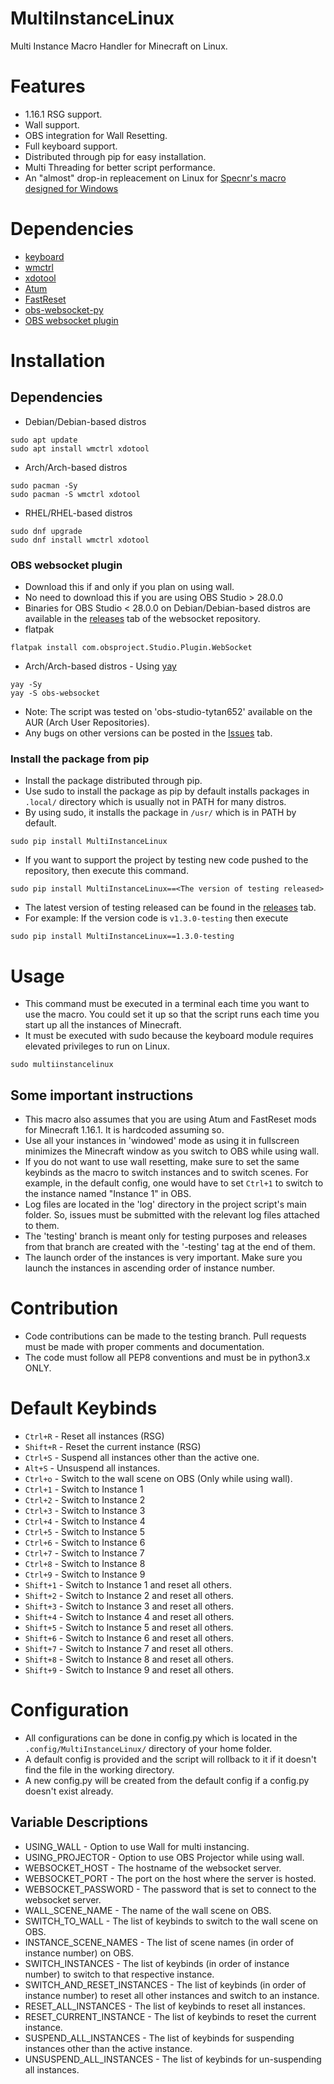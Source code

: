 # MultiInstanceLinux
Multi Instance Macro Handler for Minecraft on Linux.

# Features
- 1.16.1 RSG support.
- Wall support.
- OBS integration for Wall Resetting.
- Full keyboard support.
- Distributed through pip for easy installation.
- Multi Threading for better script performance.
- An "almost" drop-in repleacement on Linux for [Specnr's macro designed for Windows](https://github.com/Specnr/MultiResetWall)

# Dependencies
- [keyboard](https://github.com/boppreh/keyboard)
- [wmctrl](https://github.com/dancor/wmctrl)
- [xdotool](https://github.com/jordansissel/xdotool)
- [Atum](https://github.com/VoidXWalker/Atum)
- [FastReset](https://github.com/jan-leila/FastReset/tree/1.16.1-1.4.1)
- [obs-websocket-py](https://github.com/Elektordi/obs-websocket-py)
- [OBS websocket plugin](https://github.com/obsproject/obs-websocket)

# Installation
## Dependencies
- Debian/Debian-based distros
```
sudo apt update
sudo apt install wmctrl xdotool
```
- Arch/Arch-based distros
```
sudo pacman -Sy
sudo pacman -S wmctrl xdotool
```
- RHEL/RHEL-based distros
```
sudo dnf upgrade
sudo dnf install wmctrl xdotool
```

### OBS websocket plugin
- Download this if and only if you plan on using wall.
- No need to download this if you are using OBS Studio > 28.0.0
- Binaries for OBS Studio < 28.0.0 on Debian/Debian-based distros are available in the [releases](https://github.com/obsproject/obs-websocket/releases) tab of the websocket repository.
- flatpak
```
flatpak install com.obsproject.Studio.Plugin.WebSocket  
```
- Arch/Arch-based distros - Using [yay](https://github.com/Jguer/yay)
```
yay -Sy
yay -S obs-websocket
```
- Note: The script was tested on 'obs-studio-tytan652' available on the AUR (Arch User Repositories).
- Any bugs on other versions can be posted in the [Issues](https://github.com/sathya-pramodh/MultiInstanceLinux/issues) tab.

### Install the package from pip
- Install the package distributed through pip.
- Use sudo to install the package as pip by default installs packages in `.local/` directory which is usually not in PATH for many distros.
- By using sudo, it installs the package in `/usr/` which is in PATH by default.
```
sudo pip install MultiInstanceLinux
```
- If you want to support the project by testing new code pushed to the repository, then execute this command.
```
sudo pip install MultiInstanceLinux==<The version of testing released>
```
- The latest version of testing released can be found in the [releases](https://github.com/sathya-pramodh/MultiInstanceLinux/releases) tab.
- For example: If the version code is `v1.3.0-testing` then execute
```
sudo pip install MultiInstanceLinux==1.3.0-testing
```

# Usage
- This command must be executed in a terminal each time you want to use the macro. You could set it up so that the script runs each time you start up all the instances of Minecraft.
- It must be executed with sudo because the keyboard module requires elevated privileges to run on Linux.
```
sudo multiinstancelinux
```

## Some important instructions
- This macro also assumes that you are using Atum and FastReset mods for Minecraft 1.16.1. It is hardcoded assuming so.
- Use all your instances in 'windowed' mode as using it in fullscreen minimizes the Minecraft window as you switch to OBS while using wall.
- If you do not want to use wall resetting, make sure to set the same keybinds as the macro to switch instances and to switch scenes. For example, in the default config, one would have to set `Ctrl+1` to switch to the instance named "Instance 1" in OBS.
- Log files are located in the 'log' directory in the project script's main folder. So, issues must be submitted with the relevant log files attached to them.
- The 'testing' branch is meant only for testing purposes and releases from that branch are created with the '-testing' tag at the end of them.
- The launch order of the instances is very important. Make sure you launch the instances in ascending order of instance number.

# Contribution
- Code contributions can be made to the testing branch. Pull requests must be made with proper comments and documentation.
- The code must follow all PEP8 conventions and must be in python3.x ONLY.

# Default Keybinds
- `Ctrl+R` - Reset all instances (RSG)
- `Shift+R` - Reset the current instance (RSG)
- `Ctrl+S` - Suspend all instances other than the active one.
- `Alt+S` - Unsuspend all instances.
- `Ctrl+o` - Switch to the wall scene on OBS (Only while using wall).
- `Ctrl+1` - Switch to Instance 1
- `Ctrl+2` - Switch to Instance 2
- `Ctrl+3` - Switch to Instance 3
- `Ctrl+4` - Switch to Instance 4
- `Ctrl+5` - Switch to Instance 5
- `Ctrl+6` - Switch to Instance 6
- `Ctrl+7` - Switch to Instance 7
- `Ctrl+8` - Switch to Instance 8
- `Ctrl+9` - Switch to Instance 9
- `Shift+1` - Switch to Instance 1 and reset all others.
- `Shift+2` - Switch to Instance 2 and reset all others.
- `Shift+3` - Switch to Instance 3 and reset all others.
- `Shift+4` - Switch to Instance 4 and reset all others.
- `Shift+5` - Switch to Instance 5 and reset all others.
- `Shift+6` - Switch to Instance 6 and reset all others.
- `Shift+7` - Switch to Instance 7 and reset all others.
- `Shift+8` - Switch to Instance 8 and reset all others.
- `Shift+9` - Switch to Instance 9 and reset all others.

# Configuration
- All configurations can be done in config.py which is located in the `.config/MultiInstanceLinux/` directory of your home folder.
- A default config is provided and the script will rollback to it if it doesn't find the file in the working directory.
- A new config.py will be created from the default config if a config.py doesn't exist already.

## Variable Descriptions
- USING_WALL - Option to use Wall for multi instancing.
- USING_PROJECTOR - Option to use OBS Projector while using wall.
- WEBSOCKET_HOST - The hostname of the websocket server.
- WEBSOCKET_PORT - The port on the host where the server is hosted.
- WEBSOCKET_PASSWORD - The password that is set to connect to the websocket server.
- WALL_SCENE_NAME - The name of the wall scene on OBS.
- SWITCH_TO_WALL - The list of keybinds to switch to the wall scene on OBS.
- INSTANCE_SCENE_NAMES - The list of scene names (in order of instance number) on OBS.
- SWITCH_INSTANCES - The list of keybinds (in order of instance number) to switch to that respective instance.
- SWITCH_AND_RESET_INSTANCES - The list of keybinds (in order of instance number) to reset all other instances and switch to an instance.
- RESET_ALL_INSTANCES - The list of keybinds to reset all instances.
- RESET_CURRENT_INSTANCE - The list of keybinds to reset the current instance.
- SUSPEND_ALL_INSTANCES - The list of keybinds for suspending instances other than the active instance.
- UNSUSPEND_ALL_INSTANCES - The list of keybinds for un-suspending all instances.
